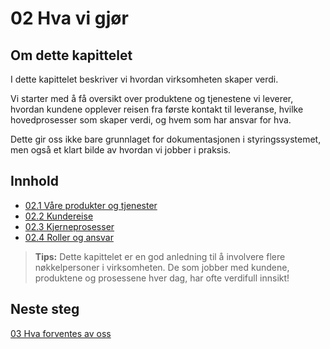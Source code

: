 # 02 Hva vi gjør

## Om dette kapittelet

I dette kapittelet beskriver vi hvordan virksomheten skaper verdi.

Vi starter med å få oversikt over produktene og tjenestene vi leverer, hvordan kundene opplever reisen fra første kontakt til leveranse, hvilke hovedprosesser som skaper verdi, og hvem som har ansvar for hva.

Dette gir oss ikke bare grunnlaget for dokumentasjonen i styringssystemet, men også et klart bilde av hvordan vi jobber i praksis.

## Innhold

- [02.1 Våre produkter og tjenester](02.1%20Våre%20produkter%20og%20tjenester.md)
- [02.2 Kundereise](02.2%20Kundereise.md)
- [02.3 Kjerneprosesser](02.3%20Kjerneprosesser.md)
- [02.4 Roller og ansvar](02.4%20Roller%20og%20ansvar.md)

> **Tips:** Dette kapittelet er en god anledning til å involvere flere nøkkelpersoner i virksomheten. De som jobber med kundene, produktene og prosessene hver dag, har ofte verdifull innsikt!

## Neste steg
[03 Hva forventes av oss](/0.%20Kom%20igang/03%20Hva%20forventes%20av%20oss/README.md)